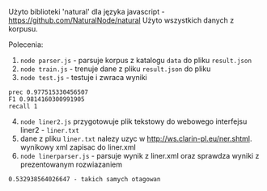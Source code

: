 Użyto biblioteki 'natural' dla języka javascript - https://github.com/NaturalNode/natural
Użyto wszystkich danych z korpusu.

Polecenia:

1. `node parser.js` - parsuje korpus z katalogu `data` do pliku `result.json`
2. `node train.js` - trenuje  dane z pliku `result.json` do pliku 
3. `node test.js` - testuje i zwraca wyniki

```
prec 0.977515330456507
F1 0.9814160300991905
recall 1
```


4. `node liner2.js` przygotowuje plik tekstowy do webowego interfejsu liner2 - `liner.txt`
5. dane z pliku `liner.txt` nalezy uzyc w http://ws.clarin-pl.eu/ner.shtml. wynikowy xml zapisac do liner.xml
6. `node linerparser.js` - parsuje wynik z liner.xml oraz sprawdza wyniki z prezentowanym rozwiazaniem

```
0.532938564026647 - takich samych otagowan
```